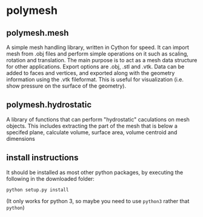 # polymesh

## polymesh.mesh
A simple mesh handling library, written in Cython for speed. It can import mesh from .obj files and perform simple operations on it such as scaling, rotation and translation. The main purpose is to act as a mesh data structure for other applications. Export options are .obj, .stl and .vtk. Data can be added to faces and vertices, and exported along with the geometry information using the .vtk fileformat. This is useful for visualization (i.e. show pressure on the surface of the geometry). 

## polymesh.hydrostatic
A library of functions that can perform "hydrostatic" caculations on mesh objects. This includes extracting the part of the mesh that is below a specifed plane, calculate volume, surface area, volume centroid and dimensions

## install instructions
It should be installed as most other python packages, by executing the following in the downloaded folder:
```
python setup.py install
```
(It only works for python 3, so maybe you need to use ```python3``` rather that ```python```)
